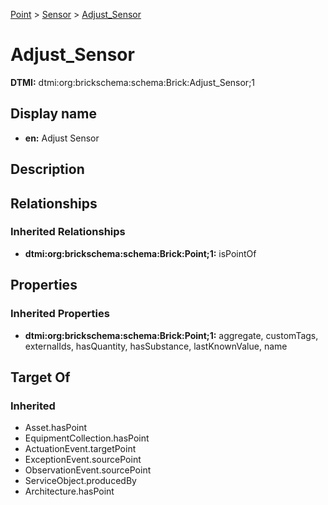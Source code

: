 [Point](../../Point.md) > [Sensor](../Sensor.md) > [Adjust_Sensor](.)
# Adjust_Sensor
**DTMI:** dtmi:org:brickschema:schema:Brick:Adjust_Sensor;1
## Display name
- **en:** Adjust Sensor
## Description
## Relationships
### Inherited Relationships
* **dtmi:org:brickschema:schema:Brick:Point;1:** isPointOf
## Properties
### Inherited Properties
* **dtmi:org:brickschema:schema:Brick:Point;1:** aggregate, customTags, externalIds, hasQuantity, hasSubstance, lastKnownValue, name
## Target Of
### Inherited
* Asset.hasPoint
* EquipmentCollection.hasPoint
* ActuationEvent.targetPoint
* ExceptionEvent.sourcePoint
* ObservationEvent.sourcePoint
* ServiceObject.producedBy
* Architecture.hasPoint
